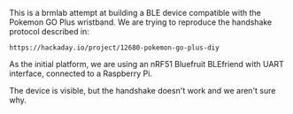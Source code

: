 This is a brmlab attempt at building a BLE device compatible with the
Pokemon GO Plus wristband.  We are trying to reproduce the handshake
protocol described in:

	https://hackaday.io/project/12680-pokemon-go-plus-diy

As the initial platform, we are using an nRF51 Bluefruit BLEfriend
with UART interface, connected to a Raspberry Pi.

The device is visible, but the handshake doesn't work and we aren't
sure why.

